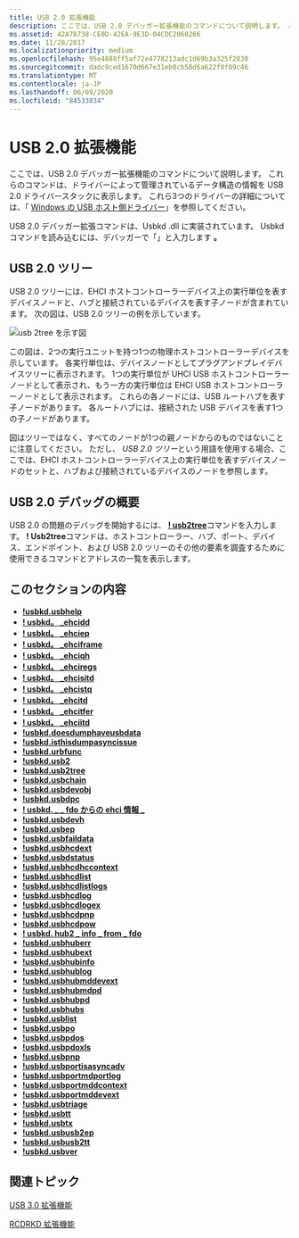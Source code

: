 ```yaml
---
title: USB 2.0 拡張機能
description: ここでは、USB 2.0 デバッガー拡張機能のコマンドについて説明します。 これらのコマンドは、ドライバーによって管理されているデータ構造の情報を USB 2.0 ドライバースタックに表示します。
ms.assetid: 42A78738-CE0D-42EA-9E3D-04CDC2060266
ms.date: 11/28/2017
ms.localizationpriority: medium
ms.openlocfilehash: 95e4888ff5af72e4778213adc1d69b3a325f2830
ms.sourcegitcommit: dadc9ced1670d667e31eb0cb58d6a622f0f09c46
ms.translationtype: MT
ms.contentlocale: ja-JP
ms.lasthandoff: 06/09/2020
ms.locfileid: "84533834"
---
```

# <a name="usb-20-extensions"></a>USB 2.0 拡張機能

ここでは、USB 2.0 デバッガー拡張機能のコマンドについて説明します。 これらのコマンドは、ドライバーによって管理されているデータ構造の情報を USB 2.0 ドライバースタックに表示します。 これら3つのドライバーの詳細については、「 [Windows の USB ホスト側ドライバー](https://docs.microsoft.com/windows-hardware/drivers/usbcon/usb-3-0-driver-stack-architecture)」を参照してください。

USB 2.0 デバッガー拡張コマンドは、Usbkd .dll に実装されています。 Usbkd コマンドを読み込むには、デバッガーで「」と入力します **。**

## <a name="span-idusb-2-treespan-usb-20-tree"></a><span id="usb-2-tree"></span>USB 2.0 ツリー

USB 2.0 ツリーには、EHCI ホストコントローラーデバイス上の実行単位を表すデバイスノードと、ハブと接続されているデバイスを表す子ノードが含まれています。 次の図は、USB 2.0 ツリーの例を示しています。

![usb 2tree を示す図](images/usbkd01.png)

この図は、2つの実行ユニットを持つ1つの物理ホストコントローラーデバイスを示しています。 各実行単位は、デバイスノードとしてプラグアンドプレイデバイスツリーに表示されます。 1つの実行単位が UHCI USB ホストコントローラーノードとして表示され、もう一方の実行単位は EHCI USB ホストコントローラーノードとして表示されます。 これらの各ノードには、USB ルートハブを表す子ノードがあります。 各ルートハブには、接続された USB デバイスを表す1つの子ノードがあります。

図はツリーではなく、すべてのノードが1つの親ノードからのものではないことに注意してください。 ただし、 *USB 2.0 ツリー*という用語を使用する場合、ここでは、EHCI ホストコントローラーデバイス上の実行単位を表すデバイスノードのセットと、ハブおよび接続されているデバイスのノードを参照します。

## <a name="getting-started-with-usb-20-debugging"></a>USB 2.0 デバッグの概要


USB 2.0 の問題のデバッグを開始するには、 [**! usb2tree**](-usbkd-usb2tree.md)コマンドを入力します。 **! Usb2tree**コマンドは、ホストコントローラー、ハブ、ポート、デバイス、エンドポイント、および USB 2.0 ツリーのその他の要素を調査するために使用できるコマンドとアドレスの一覧を表示します。

## <a name="in-this-section"></a>このセクションの内容


-   [**!usbkd.usbhelp**](-usbkd-usbhelp.md)
-   [**! usbkd。 \_ehcidd**](-usbkd--ehcidd.md)
-   [**! usbkd。 \_ehciep**](-usbkd--ehciep.md)
-   [**! usbkd。 \_ehciframe**](-usbkd--ehciframe.md)
-   [**! usbkd。 \_ehciqh**](-usbkd--ehciqh.md)
-   [**! usbkd。 \_ehciregs**](-usbkd--ehciregs.md)
-   [**! usbkd。 \_ehcisitd**](-usbkd--ehcisitd.md)
-   [**! usbkd。 \_ehcistq**](-usbkd--ehcistq.md)
-   [**! usbkd。 \_ehcitd**](-usbkd--ehcitd.md)
-   [**! usbkd。 \_ehcitfer**](-usbkd--ehcitfer.md)
-   [**! usbkd。 \_ehciitd**](-usbkd--ehciitd.md)
-   [**!usbkd.doesdumphaveusbdata**](-usbkd-doesdumphaveusbdata.md)
-   [**!usbkd.isthisdumpasyncissue**](-usbkd-isthisdumpasyncissue.md)
-   [**!usbkd.urbfunc**](-usbkd-urbfunc.md)
-   [**!usbkd.usb2**](-usbkd-usb2.md)
-   [**!usbkd.usb2tree**](-usbkd-usb2tree.md)
-   [**!usbkd.usbchain**](-usbkd-usbchain.md)
-   [**!usbkd.usbdevobj**](-usbkd-usbdevobj.md)
-   [**!usbkd.usbdpc**](-usbkd-usbdpc.md)
-   [**! usbkd. \_ \_ fdo からの ehci 情報 \_**](-usbkd-ehci-info-from-fdo.md)
-   [**!usbkd.usbdevh**](-usbkd-usbdevh.md)
-   [**!usbkd.usbep**](-usbkd-usbep.md)
-   [**!usbkd.usbfaildata**](-usbkd-usbfaildata.md)
-   [**!usbkd.usbhcdext**](-usbkd-usbhcdext.md)
-   [**!usbkd.usbdstatus**](-usbkd-usbdstatus.md)
-   [**!usbkd.usbhcdhccontext**](-usbkd-usbhcdhccontext.md)
-   [**!usbkd.usbhcdlist**](-usbkd-usbhcdlist.md)
-   [**!usbkd.usbhcdlistlogs**](-usbkd-usbhcdlistlogs.md)
-   [**!usbkd.usbhcdlog**](-usbkd-usbhcdlog.md)
-   [**!usbkd.usbhcdlogex**](-usbkd-usbhcdlogex.md)
-   [**!usbkd.usbhcdpnp**](-usbkd-usbhcdpnp.md)
-   [**!usbkd.usbhcdpow**](-usbkd-usbhcdpow.md)
-   [**! usbkd. hub2 \_ info \_ from \_ fdo**](-usbkd-hub2-info-from-fdo.md)
-   [**!usbkd.usbhuberr**](-usbkd-usbhuberr.md)
-   [**!usbkd.usbhubext**](-usbkd-usbhubext.md)
-   [**!usbkd.usbhubinfo**](-usbkd-usbhubinfo.md)
-   [**!usbkd.usbhublog**](-usbkd-usbhublog.md)
-   [**!usbkd.usbhubmddevext**](-usbkd-usbhubmddevext.md)
-   [**!usbkd.usbhubmdpd**](-usbkd-usbhubmdpd.md)
-   [**!usbkd.usbhubpd**](-usbkd-usbhubpd.md)
-   [**!usbkd.usbhubs**](-usbkd-usbhubs.md)
-   [**!usbkd.usblist**](-usbkd-usblist.md)
-   [**!usbkd.usbpo**](-usbkd-usbpo.md)
-   [**!usbkd.usbpdos**](-usbkd-usbpdos.md)
-   [**!usbkd.usbpdoxls**](-usbkd-usbpdoxls.md)
-   [**!usbkd.usbpnp**](-usbkd-usbpnp.md)
-   [**!usbkd.usbportisasyncadv**](-usbkd-usbportisasyncadv.md)
-   [**!usbkd.usbportmdportlog**](-usbkd-usbportmdportlog.md)
-   [**!usbkd.usbportmddcontext**](-usbkd-usbportmddcontext.md)
-   [**!usbkd.usbportmddevext**](-usbkd-usbportmddevext.md)
-   [**!usbkd.usbtriage**](-usbkd-usbtriage.md)
-   [**!usbkd.usbtt**](-usbkd-usbtt.md)
-   [**!usbkd.usbtx**](-usbkd-usbtx.md)
-   [**!usbkd.usbusb2ep**](-usbkd-usbusb2ep.md)
-   [**!usbkd.usbusb2tt**](-usbkd-usbusb2tt.md)
-   [**!usbkd.usbver**](-usbkd-usbver.md)

## <a name="related-topics"></a>関連トピック

[USB 3.0 拡張機能](usb-3-extensions.md)

[RCDRKD 拡張機能](rcdrkd-extensions.md)
